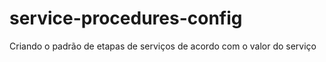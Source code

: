 # service-procedures-config
Criando o padrão de etapas de serviços de acordo com o valor do serviço
